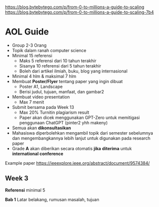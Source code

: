 https://blog.bytebytego.com/p/from-0-to-millions-a-guide-to-scaling
https://blog.bytebytego.com/p/from-0-to-millions-a-guide-to-scaling-7b4


# AOL Guide

- Group 2-3 Orang
- Topik dalam ranah computer science
- Minimal 15 referensi
	- Maks 5 referensi dari 10 tahun terakhir
	- Sisanya 10 referensi dari 5 tahun terakhir
	- Boleh dari artikel ilmiah, buku, blog yang internasional
- Minimal 4 hlm & maksimal 7 hlm
- Membuat **Poster/Flyer** tentang paper yang ingin dibuat
	- Poster A1, Landscape
	- Berisi judul, tujuan, manfaat, dan gambar2
- Membuat video presentation
	- Max 7 menit
- Submit bersama pada Week 13
	- Max 20% Turnitin plagiarism result
	- Paper akan dicek menggunakan GPT-Zero untuk memitigasi penggunaan ChatGPT (pinter2 yhh makeny)
- Semua akan **dikonsultasikan**
- Mahasiswa diperbolehkan mengambil topik dari semester sebelumnya dan mengembangkannya lebih lanjut untuk digunakan pada research paper
- Grade **A** akan diberikan secara otomatis **jika** **diterima** untuk **international conference**

Example paper
https://ieeexplore.ieee.org/abstract/document/9574384/

## Week 3

**Referensi**
minimal 5

**Bab 1**
Latar belakang, rumusan masalah, tujuan